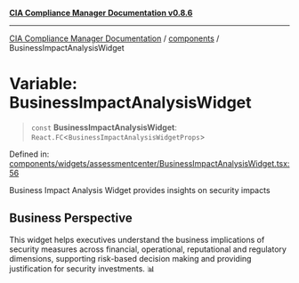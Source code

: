 [**CIA Compliance Manager Documentation v0.8.6**](../../README.md)

***

[CIA Compliance Manager Documentation](../../modules.md) / [components](../README.md) / BusinessImpactAnalysisWidget

# Variable: BusinessImpactAnalysisWidget

> `const` **BusinessImpactAnalysisWidget**: `React.FC`\<`BusinessImpactAnalysisWidgetProps`\>

Defined in: [components/widgets/assessmentcenter/BusinessImpactAnalysisWidget.tsx:56](https://github.com/Hack23/cia-compliance-manager/blob/050a250237d6f621490781dbdf95155919f35aed/src/components/widgets/assessmentcenter/BusinessImpactAnalysisWidget.tsx#L56)

Business Impact Analysis Widget provides insights on security impacts

## Business Perspective

This widget helps executives understand the business implications of
security measures across financial, operational, reputational and
regulatory dimensions, supporting risk-based decision making and
providing justification for security investments. 📊
